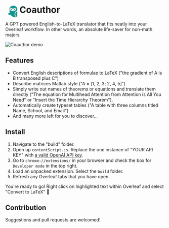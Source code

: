 # <img src="public/icons/icon_48.png" width="45" align="left">  Coauthor

A GPT powered English-to-LaTeX translator that fits neatly into your Overleaf workflow. In other words, an absolute life-saver for non-math majors.

![Coauthor demo](demo.gif)

## Features

- Convert English descriptions of formulae to LaTeX ("the gradient of A is B transposed plus C")
- Describe matrices Matlab style ("A = [1, 2, 3; 2, 4, 5]")
- Simply write out names of theorems or equations and translate them directly ("The equation for Multihead Attention from Attention is All You Need" or "Insert the Time Hierarchy Theorem").
- Automatically create typeset tables ("A table with three columns titled Name, School, and Email").
- And many more left for you to discover...

## Install

1. Navigate to the "build" folder.
2. Open up `contentScript.js`. Replace the one instance of "YOUR API KEY" with [a valid OpenAI API key](https://beta.openai.com/account/api-keys).
3. Go to `chrome://extensions/` in your browser and check the box for `Developer mode` in the top right.
4. Load an unpacked extension. Select the `build` folder.
5. Refresh any Overleaf tabs that you have open.

You're ready to go! Right click on highlighted text within Overleaf and select "Convert to LaTeX" 🎉

## Contribution

Suggestions and pull requests are welcomed!

